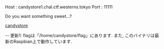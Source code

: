 Host : candystore1.chal.ctf.westerns.tokyo
Port : 11111

Do you want something sweet...?

[candystore](https://twctf7qygt6ujk.azureedge.net/uploads/candystore-b6195c6b24f31c53add02c0202f55ea8a11da7d9fdb49d473708cc832ec3a893)

--
更新1: flagは「/home/candystore/flag」にあります. また, このバイナリは最新のRaspbian上で動作しています.  